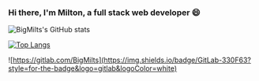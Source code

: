 ### Hi there, I'm Milton, a full stack web developer 😄


![BigMilts's GitHub stats](https://github-readme-stats.vercel.app/api?username=BigMilts&show_icons=true&theme=radical)


[![Top Langs](https://github-readme-stats.vercel.app/api/top-langs/?username=BigMilts)](https://github.com/anuraghazra/github-readme-stats)



![https://gitlab.com/BigMilts](https://img.shields.io/badge/GitLab-330F63?style=for-the-badge&logo=gitlab&logoColor=white)

<!--
**BigMilts/BigMilts** is a ✨ _special_ ✨ repository because its `README.md` (this file) appears on your GitHub profile.

Here are some ideas to get you started:

- 🔭 I’m currently working on ...
- 🌱 I’m currently learning ...
- 👯 I’m looking to collaborate on ...
- 🤔 I’m looking for help with ...
- 💬 Ask me about ...
- 📫 How to reach me: ...
- 😄 Pronouns: ...
- ⚡ Fun fact: ...
-->
